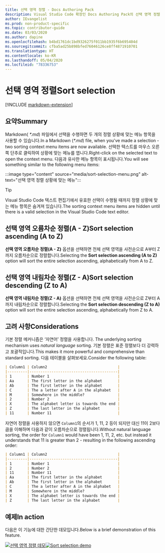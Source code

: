 ```yaml
---
title: 선택 영역 정렬 - Docs Authoring Pack
description: Visual Studio Code 확장인 Docs Authoring Pack의 선택 영역 정렬 기능을 사용하는 방법을 알아봅니다.
author: IEvangelist
ms.prod: non-product-specific
ms.topic: contributor-guide
ms.date: 03/03/2020
ms.author: dapine
ms.openlocfilehash: b4bd1761dc1bd9326275f011bb1935f6b695404d
ms.sourcegitcommit: cfba5ad25b898bfed76046126ce8ff4871910701
ms.translationtype: HT
ms.contentlocale: ko-KR
ms.lasthandoff: 05/04/2020
ms.locfileid: "78336753"
---
```

# <a name="sort-selection"></a><span data-ttu-id="ae608-103">선택 영역 정렬</span><span class="sxs-lookup"><span data-stu-id="ae608-103">Sort selection</span></span>

[!INCLUDE [markdown-extension](includes/markdown-extension.md)]

## <a name="summary"></a><span data-ttu-id="ae608-104">요약</span><span class="sxs-lookup"><span data-stu-id="ae608-104">Summary</span></span>

<span data-ttu-id="ae608-105">Markdown( *\*.md*) 파일에서 선택을 수행하면 두 개의 정렬 상황에 맞는 메뉴 항목을 사용할 수 있습니다.</span><span class="sxs-lookup"><span data-stu-id="ae608-105">In a Markdown (*\*.md*) file, when you've made a selection - two sorting context menu items are now available.</span></span> <span data-ttu-id="ae608-106">선택한 텍스트를 마우스 오른쪽 단추로 클릭하여 상황에 맞는 메뉴를 엽니다.</span><span class="sxs-lookup"><span data-stu-id="ae608-106">Right-click on the selected text to open the context menu.</span></span> <span data-ttu-id="ae608-107">다음과 유사한 메뉴 항목이 표시됩니다.</span><span class="sxs-lookup"><span data-stu-id="ae608-107">You will see something similar to the following menu items:</span></span>

:::image type="content" source="media/sort-selection-menu.png" alt-text="선택 영역 정렬 상황에 맞는 메뉴":::

> [!TIP]
> <span data-ttu-id="ae608-109">Visual Studio Code 텍스트 편집기에서 유효한 선택이 수행될 때까지 정렬 상황에 맞는 메뉴 항목은 숨겨져 있습니다.</span><span class="sxs-lookup"><span data-stu-id="ae608-109">The sorting context menu items are hidden until there is a valid selection in the Visual Studio Code text editor.</span></span>

## <a name="sort-selection-ascending-a-to-z"></a><span data-ttu-id="ae608-110">선택 영역 오름차순 정렬(A - Z)</span><span class="sxs-lookup"><span data-stu-id="ae608-110">Sort selection ascending (A to Z)</span></span>

<span data-ttu-id="ae608-111">**선택 영역 오름차순 정렬(A - Z)** 옵션을 선택하면 전체 선택 영역을 사전순으로 A부터 Z까지 오름차순으로 정렬합니다.</span><span class="sxs-lookup"><span data-stu-id="ae608-111">Selecting the **Sort selection ascending (A to Z)** option will sort the entire selection ascending, alphabetically from A to Z.</span></span>

## <a name="sort-selection-descending-z-to-a"></a><span data-ttu-id="ae608-112">선택 영역 내림차순 정렬(Z - A)</span><span class="sxs-lookup"><span data-stu-id="ae608-112">Sort selection descending (Z to A)</span></span>

<span data-ttu-id="ae608-113">**선택 영역 내림차순 정렬(Z - A)** 옵션을 선택하면 전체 선택 영역을 사전순으로 Z부터 A까지 내림차순으로 정렬합니다.</span><span class="sxs-lookup"><span data-stu-id="ae608-113">Selecting the **Sort selection descending (Z to A)** option will sort the entire selection ascending, alphabetically from Z to A.</span></span>

## <a name="considerations"></a><span data-ttu-id="ae608-114">고려 사항</span><span class="sxs-lookup"><span data-stu-id="ae608-114">Considerations</span></span>

<span data-ttu-id="ae608-115">기본 정렬 메커니즘은 ‘자연어’ 정렬을 사용합니다. </span><span class="sxs-lookup"><span data-stu-id="ae608-115">The underlying sorting mechanism uses *natural language* sorting.</span></span> <span data-ttu-id="ae608-116">기본 정렬은 표준 정렬보다 더 강력하고 포괄적입니다.</span><span class="sxs-lookup"><span data-stu-id="ae608-116">This makes it more powerful and comprehensive than standard sorting.</span></span> <span data-ttu-id="ae608-117">다음 테이블을 살펴보세요.</span><span class="sxs-lookup"><span data-stu-id="ae608-117">Consider the following table:</span></span>

```markdown
| Column1 | Column2                                |
|---------|----------------------------------------|
| 1       | Number 1                               |
| Aa      | The first letter in the alphabet       |
| Ab      | The first letter in the alphabet       |
| C       | The a letter after A in the alphabet   |
| M       | Somewhere in the middle?               |
| 2       | Number 2                               |
| X       | The alphabet letter is towards the end |
| Z       | The last letter in the alphabet        |
| 11      | Number 11                              |
```

<span data-ttu-id="ae608-118">자연어 정렬을 사용하지 않으면 `Column1`의 순서가 1, 11, 2 등이 되지만 대신 11이 2보다 큼을 이해하며 다음과 같이 오름차순으로 정렬됩니다.</span><span class="sxs-lookup"><span data-stu-id="ae608-118">Without natural language sorting, the order for `Column1` would have been 1, 11, 2, etc. but instead it understands that 11 is greater than 2 - resulting in the following ascending order:</span></span>

```markdown
| Column1 | Column2                                |
|---------|----------------------------------------|
| 1       | Number 1                               |
| 2       | Number 2                               |
| 11      | Number 11                              |
| Aa      | The first letter in the alphabet       |
| Ab      | The first letter in the alphabet       |
| C       | The a letter after A in the alphabet   |
| M       | Somewhere in the middle?               |
| X       | The alphabet letter is towards the end |
| Z       | The last letter in the alphabet        |
```

## <a name="in-action"></a><span data-ttu-id="ae608-119">예제</span><span class="sxs-lookup"><span data-stu-id="ae608-119">In action</span></span>

<span data-ttu-id="ae608-120">다음은 이 기능에 대한 간단한 데모입니다.</span><span class="sxs-lookup"><span data-stu-id="ae608-120">Below is a brief demonstration of this feature.</span></span>

<span data-ttu-id="ae608-121">[![선택 영역 정렬 데모](media/sort-selection.gif)](media/sort-selection.gif#lightbox)</span><span class="sxs-lookup"><span data-stu-id="ae608-121">[![Sort selection demo](media/sort-selection.gif)](media/sort-selection.gif#lightbox)</span></span>
